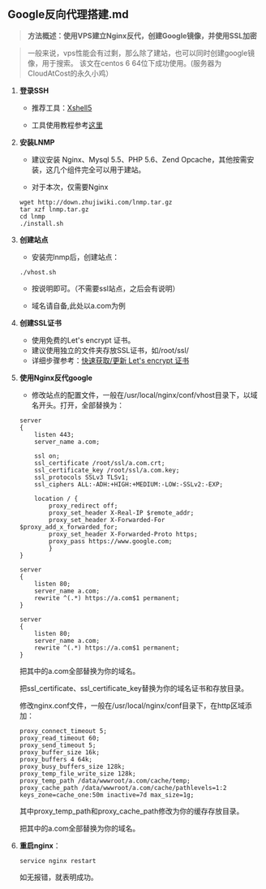 ## Google反向代理搭建.md ##

>**方法概述：使用VPS建立Nginx反代，创建Google镜像，并使用SSL加密**

>一般来说，vps性能会有过剩，那么除了建站，也可以同时创建google镜像，用于搜索。
>该文在centos 6 64位下成功使用。(服务器为CloudAtCost的永久小鸡）

1. **登录SSH**

   - 推荐工具：[Xshell5][1]
   
   - 工具使用教程参考[这里][2]

2. **安装LNMP**

   - 建议安装 Nginx、Mysql 5.5、PHP 5.6、Zend Opcache，其他按需安装，这几个组件完全可以用于建站。
   
   - 对于本次，仅需要Nginx

    ```
    wget http://down.zhujiwiki.com/lnmp.tar.gz
    tar xzf lnmp.tar.gz
    cd lnmp
    ./install.sh
    ```
    
3. **创建站点**

    - 安装完lnmp后，创建站点：

    ```
    ./vhost.sh
    ```
    
    - 按说明即可。（不需要ssl站点，之后会有说明）
    
    - 域名请自备,此处以a.com为例

4. **创建SSL证书**

    - 使用免费的Let's encrypt 证书。
    - 建议使用独立的文件夹存放SSL证书，如/root/ssl/
    - 详细步骤参考：[快速获取/更新 Let's encrypt 证书][3]

5. **使用Nginx反代google**

    - 修改站点的配置文件，一般在/usr/local/nginx/conf/vhost目录下，以域名开头。打开，全部替换为：

    ```
    server
    {
        listen 443;
        server_name a.com;
    
        ssl on;
        ssl_certificate /root/ssl/a.com.crt;
        ssl_certificate_key /root/ssl/a.com.key;
        ssl_protocols SSLv3 TLSv1;
        ssl_ciphers ALL:-ADH:+HIGH:+MEDIUM:-LOW:-SSLv2:-EXP;
        
        location / {
            proxy_redirect off;
            proxy_set_header X-Real-IP $remote_addr;
            proxy_set_header X-Forwarded-For $proxy_add_x_forwarded_for;
            proxy_set_header X-Forwarded-Proto https;
            proxy_pass https://www.google.com;
            }
    }
    
    server
    {
        listen 80;
        server_name a.com;
        rewrite ^(.*) https://a.com$1 permanent;
    }

    server
    {
        listen 80;
        server_name a.com;
        rewrite ^(.*) https://a.com$1 permanent;
    }
    ```
    
    把其中的a.com全部替换为你的域名。
    
    把ssl_certificate、ssl_certificate_key替换为你的域名证书和存放目录。

    修改nginx.conf文件，一般在/usr/local/nginx/conf目录下，在http区域添加：
    
    ```
    proxy_connect_timeout 5;
    proxy_read_timeout 60;
    proxy_send_timeout 5;
    proxy_buffer_size 16k;
    proxy_buffers 4 64k;
    proxy_busy_buffers_size 128k;
    proxy_temp_file_write_size 128k;
    proxy_temp_path /data/wwwroot/a.com/cache/temp;
    proxy_cache_path /data/wwwroot/a.com/cache/pathlevels=1:2 keys_zone=cache_one:50m inactive=7d max_size=1g;
    ```
    
    其中proxy_temp_path和proxy_cache_path修改为你的缓存存放目录。
    
    把其中的a.com全部替换为你的域名。

6. **重启nginx**：

    ```
    service nginx restart
    ```

    如无报错，就表明成功。


  [1]: http://xiazai.xshellcn.com/wm/Xshell_setup_wm.exe
  [2]: http://www.cnblogs.com/perseverancevictory/p/4910145.html
  [3]: http://zhujiwiki.com/9127.html